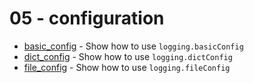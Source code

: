 # 05 - configuration

- [basic_config](basic_config.py) - Show how to use `logging.basicConfig`
- [dict_config](dict_config.py) - Show how to use `logging.dictConfig`
- [file_config](file_config.py) - Show how to use `logging.fileConfig`